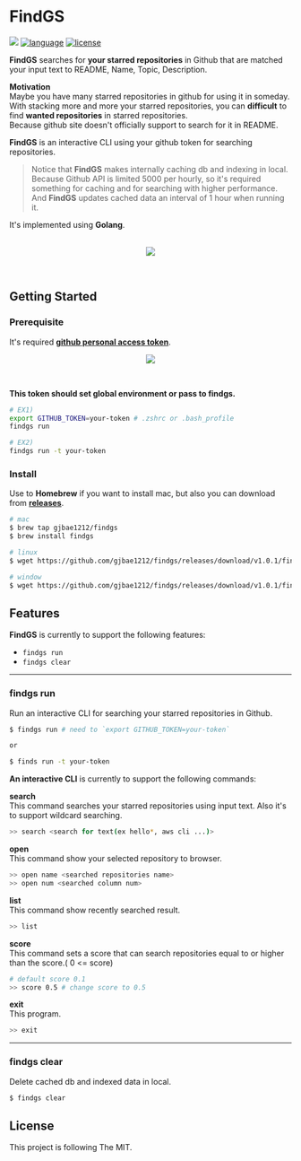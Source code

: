 # FindGS

<p align="left">
<a href="https://hits.seeyoufarm.com"/><img src="https://hits.seeyoufarm.com/api/count/incr/badge.svg?url=https%3A%2F%2Fgithub.com%2Fgjbae1212%2Ffindgs"/></a>
<a href="https://img.shields.io/badge/language-golang-blue"><img src="https://img.shields.io/badge/language-golang-blue" alt="language" /></a>
<a href="/LICENSE"><img src="https://img.shields.io/badge/license-MIT-GREEN.svg" alt="license" /></a>
</p>

**FindGS** searches for **your starred repositories** in Github that are matched your input text to README, Name, Topic, Description.

**Motivation**  
Maybe you have many starred repositories in github for using it in someday.   
With stacking more and more your starred repositories, you can **difficult** to find **wanted repositories** in starred repositories.   
Because github site doesn't officially support to search for it in README.          

**FindGS** is an interactive CLI using your github token for searching repositories.
> Notice that **FindGS** makes internally caching db and indexing in local.
> Because Github API is limited 5000 per hourly, so it's required something for caching and for searching with higher performance.  
> And **FindGS** updates cached data an interval of 1 hour when running it.

It's implemented using **Golang**.
<br/> <br/>
<p align="center">
<img src="https://storage.googleapis.com/gjbae1212-asset/findgs/findgs_hello.gif"/>
</p>
<br/>

## Getting Started

### Prerequisite
It's required [**github personal access token**](https://github.com/settings/tokens).
<p align="center">
<img src="https://storage.googleapis.com/gjbae1212-asset/findgs/findgs_token.png"/>
</p>
<br/>

  
**This token should set global environment or pass to **findgs**.**
```bash
# EX1)
export GITHUB_TOKEN=your-token # .zshrc or .bash_profile 
findgs run

# EX2)
findgs run -t your-token 
```

### Install
Use to **Homebrew** if you want to install mac, but also you can download from [**releases**](https://github.com/gjbae1212/findgs/releases).
```bash
# mac 
$ brew tap gjbae1212/findgs
$ brew install findgs

# linux
$ wget https://github.com/gjbae1212/findgs/releases/download/v1.0.1/findgs_1.0.1_Linux_x86_64.tar.gz

# window
$ wget https://github.com/gjbae1212/findgs/releases/download/v1.0.1/findgs_1.0.1_Windows_x86_64.tar.gz
```

## Features
**FindGS** is currently to support the following features:
- ```findgs run```
- ```findgs clear```

------
### findgs run
Run an interactive CLI for searching your starred repositories in Github.
```bash
$ findgs run # need to `export GITHUB_TOKEN=your-token`

or 

$ finds run -t your-token 
```
 
**An interactive CLI** is currently to support the following commands: 
 
**search**  
This command searches your starred repositories using input text. Also it's to support wildcard searching.  
```bash  
>> search <search for text(ex hello*, aws cli ...)> 
```  

**open**  
This command show your selected repository to browser.  
```bash
>> open name <searched repositories name>
>> open num <searched column num>
```

**list**  
This command show recently searched result.
```bash
>> list
```

**score**  
This command sets a score that can search repositories equal to or higher than the score.( 0 <= score)
```bash
# default score 0.1
>> score 0.5 # change score to 0.5 
```

**exit**  
This  program.
```bash
>> exit 
```    
------

### findgs clear
Delete cached db and indexed data in local.
```bash
$ findgs clear
```

## License
This project is following The MIT.
